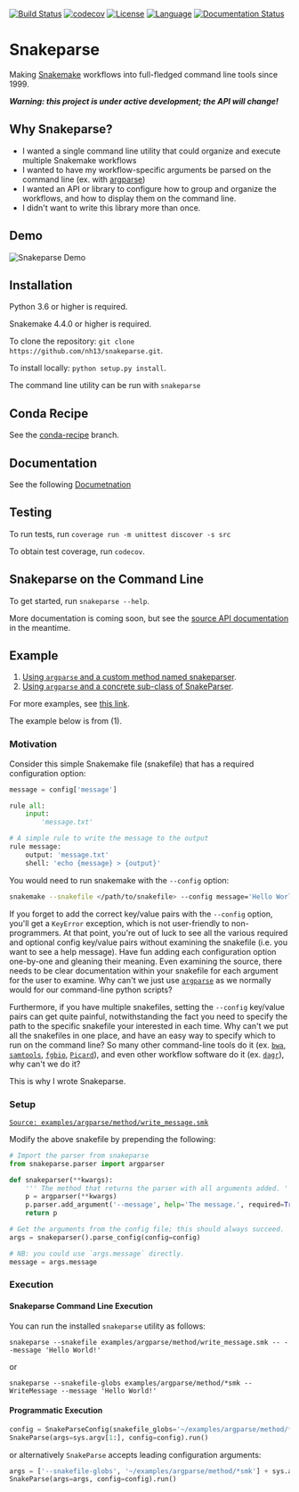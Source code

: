 [![Build Status](https://travis-ci.org/nh13/snakeparse.svg?branch=master)](https://travis-ci.org/nh13/snakeparse)
[![codecov](https://codecov.io/gh/nh13/snakeparse/branch/master/graph/badge.svg)](https://codecov.io/gh/nh13/snakeparse)
[![License](http://img.shields.io/badge/license-MIT-blue.svg)](https://github.com/nh13/snakeparse/blob/master/LICENSE)
[![Language](http://img.shields.io/badge/language-python-brightgreen.svg)](http://www.python.org/)
[![Documentation Status](https://readthedocs.org/projects/snakeparse/badge/?version=latest)](http://snakeparse.readthedocs.io/en/latest/?badge=latest)

Snakeparse
====

Making [Snakemake](https://bitbucket.org/snakemake/snakemake) workflows into full-fledged command line tools since 1999.

***Warning: this project is under active development; the API will change!***

## Why Snakeparse?

- I wanted a single command line utility that could organize and execute multiple Snakemake workflows
- I wanted to have my workflow-specific arguments be parsed on the command line (ex. with [argparse](https://docs.python.org/3/library/argparse.html))
- I wanted an API or library to configure how to group and organize the workflows, and how to display them on the command line.
- I didn't want to write this library more than once.

## Demo

![Snakeparse Demo](https://github.com/nh13/snakeparse/blob/master/docs/snakeparse-demo.gif)

## Installation

Python 3.6 or higher is required.

Snakemake 4.4.0 or higher is required.

To clone the repository: `git clone https://github.com/nh13/snakeparse.git`.

To install locally: `python setup.py install`.

The command line utility can be run with `snakeparse`

## Conda Recipe

See the [conda-recipe](https://github.com/nh13/snakeparse/tree/conda-recipe) branch.

## Documentation

See the following [Documetnation](http://snakeparse.readthedocs.io/en/latest/)

## Testing

To run tests, run `coverage run -m unittest discover -s src`

To obtain test coverage, run `codecov`.

## Snakeparse on the Command Line

To get started, run `snakeparse --help`.

More documentation is coming soon, but see the [source API documentation](https://github.com/nh13/snakeparse/blob/master/src/snakeparse/api.py) in the meantime.

## Example

1. [Using `argparse` and a custom method named snakeparser](https://github.com/nh13/snakeparse/blob/master/examples/argparse/method/README.md).
2. [Using `argparse` and a concrete sub-class of SnakeParser](https://github.com/nh13/snakeparse/blob/master/examples/argparse/class/README.md).

For more examples, see [this link](https://github.com/nh13/snakeparse/blob/master/examples/).

The example below is from (1).

### Motivation

Consider this simple Snakemake file (snakefile) that has a required configuration option:

```python
message = config['message']

rule all:
    input:
        'message.txt'

# A simple rule to write the message to the output
rule message:
    output: 'message.txt'
    shell: 'echo {message} > {output}'
```

You would need to run snakemake with the `--config` option:

```bash
snakemake --snakefile </path/to/snakefile> --config message='Hello World!'
```

If you forget to add the correct key/value pairs with the `--config` option, you'll get a `KeyError` exception, which is not user-friendly to non-programmers.
At that point, you're out of luck to see all the various required and optional config key/value pairs without examining the snakefile (i.e. you want to see a help message).
Have fun adding each configuration option one-by-one and gleaning their meaning.
Even examining the source, there needs to be clear documentation within your snakefile for each argument for the user to examine.
Why can't we just use [`argparse`](https://docs.python.org/3/library/argparse.html) as we normally would for our command-line python scripts?

Furthermore, if you have multiple snakefiles, setting the `--config` key/value pairs can get quite painful, notwithstanding the fact you need to specify the path to the specific snakefile your interested in each time.
Why can't we put all the snakefiles in one place, and have an easy way to specify which to run on the command line?
So many other command-line tools do it (ex. [`bwa`](https://github.com/lh3/bwa), [`samtools`](https://github.com/samtools/samtools), [`fgbio`](https://github.com/fulcrumgenomics/fgbio), [`Picard`](https://github.com/broadinstitute/picard/)), and even other workflow software do it (ex. [`dagr`](https://github.com/fulcrumgenomics/dagr/)), why can't we do it?

This is why I wrote Snakeparse.

### Setup

[`Source: examples/argparse/method/write_message.smk`](https://github.com/nh13/snakeparse/blob/master/examples/argparse/method/write_message.smk)

Modify the above snakefile by prepending the following:

```python
# Import the parser from snakeparse
from snakeparse.parser import argparser

def snakeparser(**kwargs):
    ''' The method that returns the parser with all arguments added. '''
    p = argparser(**kwargs)
    p.parser.add_argument('--message', help='The message.', required=True)
    return p

# Get the arguments from the config file; this should always succeed.
args = snakeparser().parse_config(config=config)

# NB: you could use `args.message` directly.
message = args.message
```

### Execution

#### Snakeparse Command Line Execution

You can run the installed `snakeparse` utility as follows:

```snakeparse --snakefile examples/argparse/method/write_message.smk -- --message 'Hello World!'```

or

```snakeparse --snakefile-globs examples/argparse/method/*smk -- WriteMessage --message 'Hello World!'```

#### Programmatic Execution

```python
config = SnakeParseConfig(snakefile_globs='~/examples/argparse/method/*smk')
SnakeParse(args=sys.argv[1:], config=config).run()
```

or alternatively `SnakeParse` accepts leading configuration arguments:

```python
args = ['--snakefile-globs', '~/examples/argparse/method/*smk'] + sys.argv[1:]
SnakeParse(args=args, config=config).run()
```

